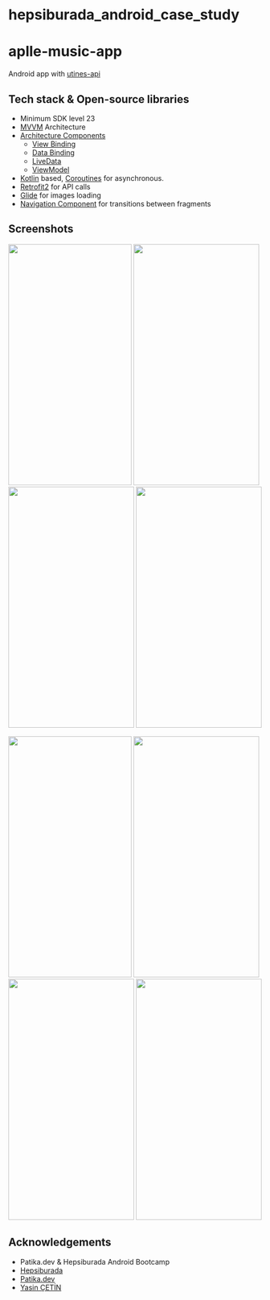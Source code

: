 # hepsiburada_android_case_study
# aplle-music-app

Android app with [utines-api](https://developer.apple.com/library/archive/documentation/AudioVideo/Conceptual/iTuneSearchAPI/index.html)

## Tech stack & Open-source libraries

- Minimum SDK level 23
- [MVVM](https://developer.android.com/jetpack/guide) Architecture
- [Architecture Components](https://developer.android.com/topic/libraries/architecture/)
    - [View Binding](https://developer.android.com/topic/libraries/view-binding)
    - [Data Binding](https://developer.android.com/topic/libraries/data-binding)
    - [LiveData](https://developer.android.com/topic/libraries/architecture/livedata)
    - [ViewModel](https://developer.android.com/topic/libraries/architecture/viewmodel)
- [Kotlin](https://kotlinlang.org/) based, [Coroutines](https://github.com/Kotlin/kotlinx.coroutines) for asynchronous.
- [Retrofit2](https://square.github.io/retrofit/) for API calls
- [Glide](https://github.com/bumptech/glide) for images loading
- [Navigation Component](https://developer.android.com/guide/navigation) for transitions between fragments


## Screenshots

<img src ="https://user-images.githubusercontent.com/28685278/139604936-663d3465-6298-4542-8e40-e8a05aeeffba.jpg" width= "245" height="480">  <img src ="https://user-images.githubusercontent.com/28685278/139604938-23ee5f64-20aa-4b86-b1ab-f758cae805d9.jpg" width= "250" height="480">  <img src ="https://user-images.githubusercontent.com/28685278/139604940-5e7f6301-74b8-4216-b5d0-1b506038049b.jpg" width= "250" height="480">  <img src ="https://user-images.githubusercontent.com/28685278/139604945-926f9a1a-7e2d-443d-9aba-6076aeeeda88.jpg" width= "250" height="480">

<img src ="https://user-images.githubusercontent.com/28685278/139604935-e71aefbc-b4a8-41c9-a945-babf085292d8.jpg" width= "245" height="480">  <img src ="https://user-images.githubusercontent.com/28685278/139604950-f4e3f4df-56b6-4078-804e-31693534ccbb.jpg" width= "250" height="480">  <img src ="https://user-images.githubusercontent.com/28685278/139604943-c177c3fc-e4a9-414c-9601-7641f7f2a5e5.jpg" width= "250" height="480">  <img src ="https://user-images.githubusercontent.com/28685278/139605529-106c656c-cef5-4baa-806a-c5bf2a15c38f.jpg" width= "250" height="480">

## Acknowledgements

- Patika.dev & Hepsiburada Android Bootcamp
- [Hepsiburada](https://www.linkedin.com/company/hepsiburada/)
- [Patika.dev](https://www.linkedin.com/company/patikadev/mycompany/)
- [Yasin ÇETİN](https://www.linkedin.com/in/yasin-cetin-988556123/)
